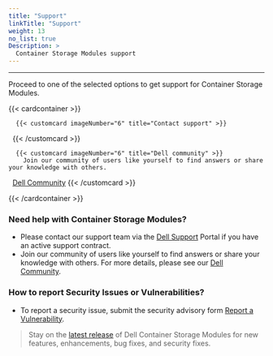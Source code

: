 ```yaml
---
title: "Support"
linkTitle: "Support"
weight: 13 
no_list: true 
Description: >
  Container Storage Modules support
---
```

<hr>

Proceed to one of the selected options to get support for Container Storage Modules.

{{< cardcontainer >}}
      
      {{< customcard imageNumber="6" title="Contact support" >}}
        <a href="https://www.dell.com/support/incidents-online/en-us/contactus/product/container-storage-modules"></a>
      {{< /customcard >}}

      {{< customcard imageNumber="6" title="Dell community" >}}
        Join our community of users like yourself to find answers or share your knowledge with others.
        <a href="https://www.dell.com/community/Dell-Community/ct-p/English?profile.language=en">Dell Community</a>
      {{< /customcard >}}

{{< /cardcontainer >}}

### Need help with Container Storage Modules?

- Please contact our support team via the [Dell Support](https://www.dell.com/support/incidents-online/en-us/contactus/product/container-storage-modules) Portal if you have an active support contract. 
- Join our community of users like yourself to find answers or share your knowledge with others. For more details, please see our [Dell Community](https://www.dell.com/community/Dell-Community/ct-p/English?profile.language=en). 

### How to report Security Issues or Vulnerabilities?

- To report a security issue, submit the security advisory form [Report a Vulnerability](https://github.com/dell/csm/security/advisories/new).
> Stay on the [latest release](https://github.com/dell/csm/releases/latest) of Dell Container Storage Modules for new features, enhancements, bug fixes, and security fixes.
